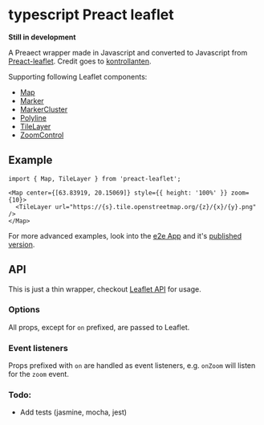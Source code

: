 # typescript Preact leaflet

**Still in development**

A Preaect wrapper made in Javascript and converted to Javascript from [Preact-leaflet](https://github.com/kontrollanten/preact-leaflet). Credit goes to [kontrollanten](https://github.com/kontrollanten).

Supporting following Leaflet components:
* [Map](https://leafletjs.com/reference-1.4.0.html#map-example)
* [Marker](https://leafletjs.com/reference-1.4.0.html#marker)
* [MarkerCluster](https://github.com/Leaflet/Leaflet.markercluster)
* [Polyline](https://leafletjs.com/reference-1.4.0.html#polyline)
* [TileLayer](https://leafletjs.com/reference-1.4.0.html#tilelayer)
* [ZoomControl](https://leafletjs.com/reference-1.4.0.html#control-zoom)

## Example

```
import { Map, TileLayer } from 'preact-leaflet';

<Map center={[63.83919, 20.15069]} style={{ height: '100%' }} zoom={10}>
  <TileLayer url="https://{s}.tile.openstreetmap.org/{z}/{x}/{y}.png" />
</Map>
```

For more advanced examples, look into the [e2e App](e2e/App.js) and it's [published version](https://preact-leaflet.netlify.com/).

## API
This is just a thin wrapper, checkout [Leaflet API](https://leafletjs.com/reference-1.4.0.html) for usage.

### Options
All props, except for `on` prefixed, are passed to Leaflet.

### Event listeners
Props prefixed with `on` are handled as event listeners, e.g. `onZoom` will listen for the `zoom` event.


### Todo:
- Add tests (jasmine, mocha, jest)